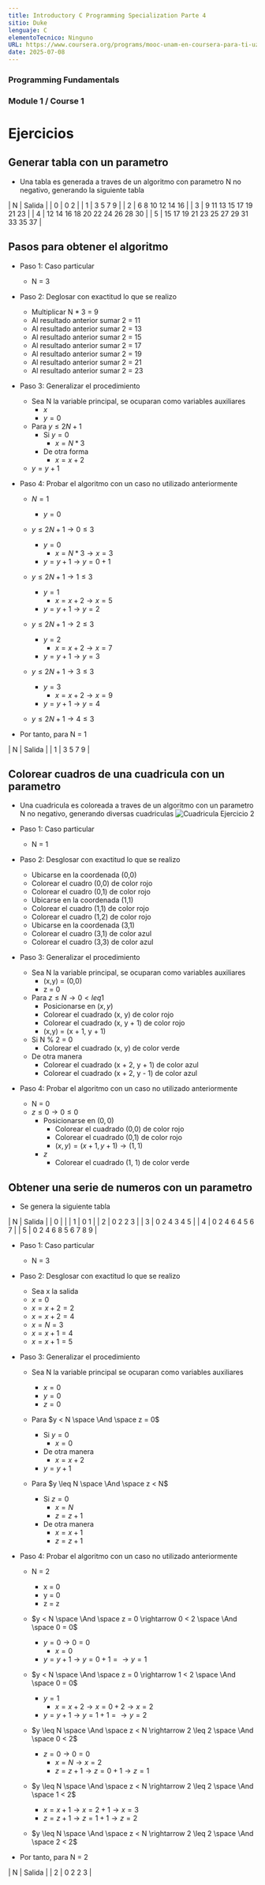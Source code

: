 ```yaml
---
title: Introductory C Programming Specialization Parte 4
sitio: Duke
lenguaje: C
elementoTecnico: Ninguno
URL: https://www.coursera.org/programs/mooc-unam-en-coursera-para-ti-uzeau/specializations/c-programming
date: 2025-07-08
---
```

### Programming Fundamentals

### Module 1 / Course 1

<!--end_excerpt-->

# Ejercicios
## Generar tabla con un parametro
- Una tabla es generada a traves de un algoritmo con parametro N no negativo, generando la siguiente tabla

| N | Salida |
| 0 | 0 2 |
| 1 | 3 5 7 9 |
| 2 | 6 8 10 12 14 16 |
| 3 | 9 11 13 15 17 19 21 23 |
| 4 | 12 14 16 18 20 22 24 26 28 30 |
| 5 | 15 17 19 21 23 25 27 29 31 33 35 37 |

## Pasos para obtener el algoritmo
- Paso 1: Caso particular
    - N = 3

- Paso 2: Deglosar con exactitud lo que se realizo
    - Multiplicar N * 3 = 9
    - Al resultado anterior sumar 2 = 11
    - Al resultado anterior sumar 2 = 13
    - Al resultado anterior sumar 2 = 15
    - Al resultado anterior sumar 2 = 17
    - Al resultado anterior sumar 2 = 19
    - Al resultado anterior sumar 2 = 21
    - Al resultado anterior sumar 2 = 23

- Paso 3: Generalizar el procedimiento
    - Sea N la variable principal, se ocuparan como variables auxiliares
        - $x$
        - $y = 0$
    - Para $y \leq 2N + 1$
        - Si $y = 0$
            - $x = N * 3$
        - De otra forma
            - $x = x + 2$
    - $y = y + 1$

- Paso 4: Probar el algoritmo con un caso no utilizado anteriormente
    - $N = 1$
        - $y = 0$
    - $y \leq 2N + 1 \rightarrow 0 \leq 3$
        - $y = 0$
            - $x = N * 3 \rightarrow x = 3$
        - $y = y + 1 \rightarrow y = 0 + 1$

    - $y \leq 2N + 1 \rightarrow 1 \leq 3$
        - $y = 1$
            - $x = x + 2 \rightarrow x = 5$
        - $y = y + 1 \rightarrow y = 2$

    - $y \leq 2N + 1 \rightarrow 2 \leq 3$
        - $y = 2$
            - $x = x + 2 \rightarrow x = 7$
        - $y = y + 1 \rightarrow y = 3$

    - $y \leq 2N + 1 \rightarrow 3 \leq 3$
        - $y = 3$
            - $x = x + 2 \rightarrow x = 9$
        - $y = y + 1 \rightarrow y = 4$

    - $y \leq 2N + 1 \rightarrow 4 \leq 3$

- Por tanto, para N = 1

| N | Salida |
| 1 | 3 5 7 9 |

## Colorear cuadros de una cuadricula con un parametro
- Una cuadricula es coloreada a traves de un algoritmo con un parametro N no negativo, generando diversas cuadriculas
![Cuadricula Ejercicio 2](/assets/images/ejercicio2_Introductory_C_4.png)

- Paso 1: Caso particular
    - N = 1

- Paso 2: Desglosar con exactitud lo que se realizo
    - Ubicarse en la coordenada (0,0)
    - Colorear el cuadro (0,0) de color rojo
    - Colorear el cuadro (0,1) de color rojo
    - Ubicarse en la coordenada (1,1)
    - Colorear el cuadro (1,1) de color rojo
    - Colorear el cuadro (1,2) de color rojo
    - Ubicarse en la coordenada (3,1)
    - Colorear el cuadro (3,1) de color azul
    - Colorear el cuadro (3,3) de color azul

- Paso 3: Generalizar el procedimiento
    - Sea N la variable principal, se ocuparan como variables auxiliares
        - (x,y) = (0,0)
        - z = 0
    - Para $z \leq N \rightarrow 0 < leq 1$
        - Posicionarse en $(x,y)$
        - Colorear el cuadrado (x, y) de color rojo
        - Colorear el cuadrado (x, y + 1) de color rojo
        - (x,y) = (x + 1, y + 1)
    - Si N % 2 = 0
        - Colorear el cuadrado (x, y) de color verde
    - De otra manera
        - Colorear el cuadrado (x + 2, y + 1) de color azul
        - Colorear el cuadrado (x + 2, y - 1) de color azul

- Paso 4: Probar el algoritmo con un caso no utilizado anteriormente
    - N = 0
    - $z \leq 0 \rightarrow 0 \leq 0$
        - Posicionarse en $(0,0)$
            - Colorear el cuadrado (0,0) de color rojo
            - Colorear el cuadrado (0,1) de color rojo
            - $(x,y) = (x+1,y+1) \rightarrow (1,1)$
        - $z % z % 2 = 0$
            - Colorear el cuadrado (1, 1) de color verde

## Obtener una serie de numeros con un parametro
- Se genera la siguiente tabla

| N | Salida |
| 0 | |
| 1 | 0 1 |
| 2 | 0 2 2 3 |
| 3 | 0 2 4 3 4 5 |
| 4 | 0 2 4 6 4 5 6 7 |
| 5 | 0 2 4 6 8 5 6 7 8 9 |

- Paso 1: Caso particular
    - N = 3

- Paso 2: Desglosar con exactitud lo que se realizo
    - Sea x la salida
    - $x = 0$
    - $x = x + 2 = 2$
    - $x = x + 2 = 4$
    - $x = N = 3$
    - $x = x + 1 = 4$
    - $x = x + 1 = 5$

- Paso 3: Generalizar el procedimiento
    - Sea N la variable principal se ocuparan como variables auxiliares
        - $x = 0$
        - $y = 0$
        - $z = 0$
    - Para $y < N \space \And \space z = 0$ 
        - Si $y = 0$
            - $x = 0$
        - De otra manera
            - $x = x + 2$
        - $y = y + 1$

    - Para $y \leq N \space \And \space z < N$
        - Si $z = 0$
            - $x = N$
            - $z = z + 1$
        - De otra manera
            - $x = x + 1$
            - $z = z + 1$

- Paso 4: Probar el algoritmo con un caso no utilizado anteriormente
    - N = 2
        - x = 0
        - y = 0
        - z = z

    - $y < N \space \And \space z = 0 \rightarrow 0 < 2 \space \And \space 0 = 0$
        - $y = 0 \rightarrow 0 = 0$
            - $x = 0$
        - $y = y + 1 \rightarrow y = 0 + 1 = \rightarrow y = 1$

    - $y < N \space \And \space z = 0 \rightarrow 1 < 2 \space \And \space 0 = 0$
        - $y = 1$
            - $x = x + 2 \rightarrow x = 0 + 2 \rightarrow x = 2$
        - $y = y + 1 \rightarrow y = 1 + 1 = \rightarrow y = 2$

    - $y \leq N \space \And \space z < N \rightarrow 2 \leq 2 \space \And \space 0 < 2$
        - $z = 0 \rightarrow 0 = 0$
            - $x = N \rightarrow x = 2$
            - $z = z + 1 \rightarrow z = 0 + 1 \rightarrow z = 1$

    - $y \leq N \space \And \space z < N \rightarrow 2 \leq 2 \space \And \space 1 < 2$
        - $x = x + 1 \rightarrow x = 2 + 1 \rightarrow x = 3$
        - $z = z + 1 \rightarrow z = 1 + 1 \rightarrow z = 2$
    
    - $y \leq N \space \And \space z < N \rightarrow 2 \leq 2 \space \And \space 2 < 2$

- Por tanto, para N = 2

| N | Salida |
| 2 | 0 2 2 3 |